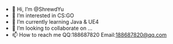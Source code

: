 - 👋 Hi, I’m @ShrewdYu
- 👀 I’m interested in CS:GO
- 🌱 I’m currently learning Java & UE4
- 💞️ I’m looking to collaborate on ...
- 📫 How to reach me QQ:188687820   Email:188687820@qq.com

<!---
ShrewdYu/ShrewdYu is a ✨ special ✨ repository because its `README.md` (this file) appears on your GitHub profile.
You can click the Preview link to take a look at your changes.
--->
